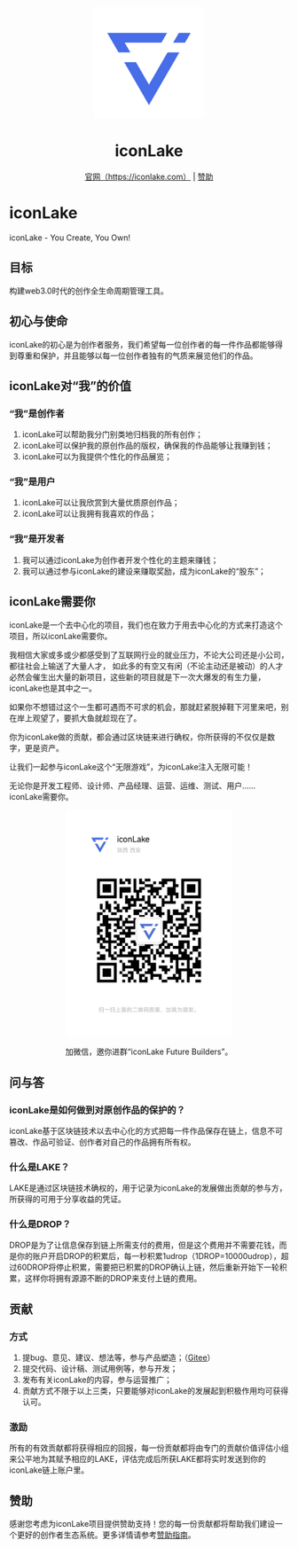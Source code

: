 <center>
  <img src="./service/public/imgs/logo.svg" alt="iconLake" width="200" />
  <h1>iconLake</h1>
  <p>
    <a href="https://iconlake.com" target="_blank">官网（https://iconlake.com）</a>
    | <a href="./documents/sponsor/README.md">赞助</a>
  </p>
</center>

# iconLake

iconLake - You Create, You Own!

## 目标

构建web3.0时代的创作全生命周期管理工具。

## 初心与使命

iconLake的初心是为创作者服务，我们希望每一位创作者的每一件作品都能够得到尊重和保护，并且能够以每一位创作者独有的气质来展览他们的作品。

## iconLake对“我”的价值

### “我”是创作者

1. iconLake可以帮助我分门别类地归档我的所有创作；
2. iconLake可以保护我的原创作品的版权，确保我的作品能够让我赚到钱；
3. iconLake可以为我提供个性化的作品展览；

### “我”是用户

1. iconLake可以让我欣赏到大量优质原创作品；
2. iconLake可以让我拥有我喜欢的作品；

### “我”是开发者

1. 我可以通过iconLake为创作者开发个性化的主题来赚钱；
2. 我可以通过参与iconLake的建设来赚取奖励，成为iconLake的“股东”；

## iconLake需要你

iconLake是一个去中心化的项目，我们也在致力于用去中心化的方式来打造这个项目，所以iconLake需要你。

我相信大家或多或少都感受到了互联网行业的就业压力，不论大公司还是小公司，都往社会上输送了大量人才，
如此多的有空又有闲（不论主动还是被动）的人才必然会催生出大量的新项目，这些新的项目就是下一次大爆发的有生力量，iconLake也是其中之一。

如果你不想错过这个一生都可遇而不可求的机会，那就赶紧脱掉鞋下河里来吧，别在岸上观望了，要抓大鱼就趁现在了。

你为iconLake做的贡献，都会通过区块链来进行确权，你所获得的不仅仅是数字，更是资产。

让我们一起参与iconLake这个“无限游戏”，为iconLake注入无限可能！

无论你是开发工程师、设计师、产品经理、运营、运维、测试、用户…… iconLake需要你。

<p align="center">
  <img src="./documents/resources/wx.jpg" alt="加入我们" width="300" />
</p>
<p align="center">加微信，邀你进群“iconLake Future Builders”。</p>

## 问与答

### iconLake是如何做到对原创作品的保护的？

iconLake基于区块链技术以去中心化的方式把每一件作品保存在链上，信息不可篡改、作品可验证、创作者对自己的作品拥有所有权。

### 什么是LAKE？

LAKE是通过区块链技术确权的，用于记录为iconLake的发展做出贡献的参与方，所获得的可用于分享收益的凭证。

### 什么是DROP？

DROP是为了让信息保存到链上所需支付的费用，但是这个费用并不需要花钱，而是你的账户开启DROP的积累后，每一秒积累1udrop（1DROP=10000udrop），超过60DROP将停止积累，需要把已积累的DROP确认上链，然后重新开始下一轮积累，这样你将拥有源源不断的DROP来支付上链的费用。

## 贡献

### 方式

1. 提bug、意见、建议、想法等，参与产品塑造；（[Gitee](https://gitee.com/iconLake/IconLake/issues)）
2. 提交代码、设计稿、测试用例等，参与开发；
3. 发布有关iconLake的内容，参与运营推广；
4. 贡献方式不限于以上三类，只要能够对iconLake的发展起到积极作用均可获得认可。

### 激励

所有的有效贡献都将获得相应的回报，每一份贡献都将由专门的贡献价值评估小组来公平地为其赋予相应的LAKE，评估完成后所获LAKE都将实时发送到你的iconLake链上账户里。

## 赞助

感谢您考虑为iconLake项目提供赞助支持！您的每一份贡献都将帮助我们建设一个更好的创作者生态系统。更多详情请参考[赞助指南](./documents/sponsor/README.md)。
